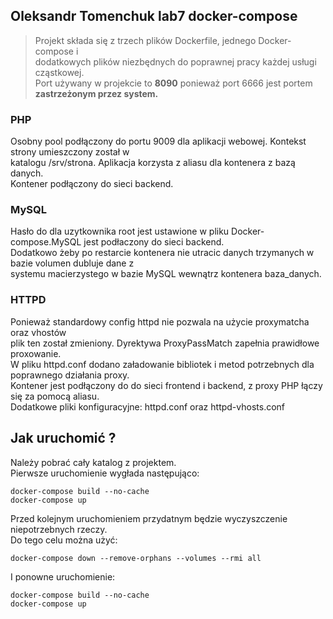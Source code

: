 ## Oleksandr Tomenchuk lab7 docker-compose
>Projekt składa się z trzech plików Dockerfile, jednego Docker-compose i<br> 
>dodatkowych plików niezbędnych do poprawnej pracy każdej usługi cząstkowej.<br> 
>Port używany w projekcie to **8090** ponieważ port 6666 jest portem **zastrzeżonym przez system.**<br>
### PHP
Osobny pool podłączony do portu 9009 dla aplikacji webowej. Kontekst strony umieszczony został w <br>
katalogu /srv/strona. Aplikacja korzysta z aliasu dla kontenera z bazą danych.<br>
Kontener podłączony do sieci backend.<br>
### MySQL
Hasło do dla uzytkownika root jest ustawione w pliku Docker-compose.MySQL jest podłaczony do sieci backend.<br>
Dodatkowo żeby po restarcie kontenera nie utracic danych trzymanych w bazie volumen dubluje dane z <br>
systemu macierzystego w bazie MySQL wewnątrz kontenera baza_danych.<br>
### HTTPD
Ponieważ standardowy config httpd nie pozwala na użycie proxymatcha oraz vhostów <br>
plik ten został zmieniony. Dyrektywa ProxyPassMatch zapełnia prawidłowe proxowanie.<br>
W pliku httpd.conf dodano załadowanie bibliotek i metod potrzebnych dla poprawnego działania proxy. <br>
Kontener jest podłączony do do sieci frontend i backend, z proxy PHP łączy się za pomocą aliasu.<br>
Dodatkowe pliki konfiguracyjne: httpd.conf oraz httpd-vhosts.conf <br>
## Jak uruchomić ?
Należy pobrać cały katalog z projektem.<br> 
Pierwsze uruchomienie wygłada następująco:
```
docker-compose build --no-cache
docker-compose up
```
Przed kolejnym uruchomieniem przydatnym będzie wyczyszczenie niepotrzebnych rzeczy.<br>
Do tego celu można użyć:
```
docker-compose down --remove-orphans --volumes --rmi all
```
I ponowne uruchomienie:
```
docker-compose build --no-cache
docker-compose up
```
